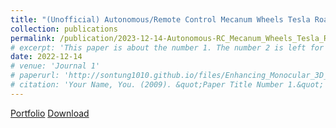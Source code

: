 ```yaml
---
title: "(Unofficial) Autonomous/Remote Control Mecanum Wheels Tesla Roadster"
collection: publications
permalink: /publication/2023-12-14-Autonomous-RC_Mecanum_Wheels_Tesla_Roadster
# excerpt: 'This paper is about the number 1. The number 2 is left for future work.'
date: 2022-12-14
# venue: 'Journal 1'
# paperurl: 'http://sontung1010.github.io/files/Enhancing_Monocular_3D_Object_Detection_in_Foggy_Conditions.pdf'
# citation: 'Your Name, You. (2009). &quot;Paper Title Number 1.&quot; <i>Journal 1</i>. 1(1).'
---
```

[Portfolio]()
[Download](/files/Autonomous-RC_Mecanum_Wheels_Tesla_Roadster.pdf)
